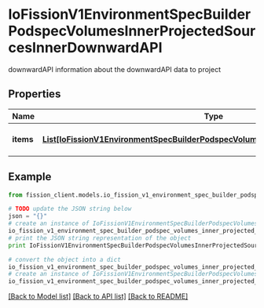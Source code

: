 # IoFissionV1EnvironmentSpecBuilderPodspecVolumesInnerProjectedSourcesInnerDownwardAPI

downwardAPI information about the downwardAPI data to project

## Properties

Name | Type | Description | Notes
------------ | ------------- | ------------- | -------------
**items** | [**List[IoFissionV1EnvironmentSpecBuilderPodspecVolumesInnerDownwardAPIItemsInner]**](IoFissionV1EnvironmentSpecBuilderPodspecVolumesInnerDownwardAPIItemsInner.md) | Items is a list of DownwardAPIVolume file | [optional] 

## Example

```python
from fission_client.models.io_fission_v1_environment_spec_builder_podspec_volumes_inner_projected_sources_inner_downward_api import IoFissionV1EnvironmentSpecBuilderPodspecVolumesInnerProjectedSourcesInnerDownwardAPI

# TODO update the JSON string below
json = "{}"
# create an instance of IoFissionV1EnvironmentSpecBuilderPodspecVolumesInnerProjectedSourcesInnerDownwardAPI from a JSON string
io_fission_v1_environment_spec_builder_podspec_volumes_inner_projected_sources_inner_downward_api_instance = IoFissionV1EnvironmentSpecBuilderPodspecVolumesInnerProjectedSourcesInnerDownwardAPI.from_json(json)
# print the JSON string representation of the object
print IoFissionV1EnvironmentSpecBuilderPodspecVolumesInnerProjectedSourcesInnerDownwardAPI.to_json()

# convert the object into a dict
io_fission_v1_environment_spec_builder_podspec_volumes_inner_projected_sources_inner_downward_api_dict = io_fission_v1_environment_spec_builder_podspec_volumes_inner_projected_sources_inner_downward_api_instance.to_dict()
# create an instance of IoFissionV1EnvironmentSpecBuilderPodspecVolumesInnerProjectedSourcesInnerDownwardAPI from a dict
io_fission_v1_environment_spec_builder_podspec_volumes_inner_projected_sources_inner_downward_api_form_dict = io_fission_v1_environment_spec_builder_podspec_volumes_inner_projected_sources_inner_downward_api.from_dict(io_fission_v1_environment_spec_builder_podspec_volumes_inner_projected_sources_inner_downward_api_dict)
```
[[Back to Model list]](../README.md#documentation-for-models) [[Back to API list]](../README.md#documentation-for-api-endpoints) [[Back to README]](../README.md)



